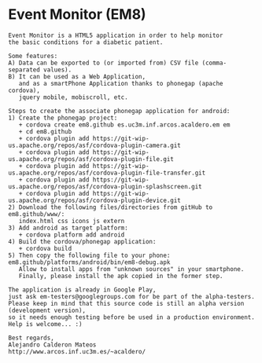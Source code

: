 Event Monitor (EM8)
===

    Event Monitor is a HTML5 application in order to help monitor 
    the basic conditions for a diabetic patient.
    
    Some features:
    A) Data can be exported to (or imported from) CSV file (comma-separated values).
    B) It can be used as a Web Application, 
       and as a smartPhone Application thanks to phonegap (apache cordova), 
       jquery mobile, mobiscroll, etc. 

    Steps to create the associate phonegap application for android:
    1) Create the phonegap project:
       + cordova create em8.github es.uc3m.inf.arcos.acaldero.em em
       + cd em8.github
       + cordova plugin add https://git-wip-us.apache.org/repos/asf/cordova-plugin-camera.git
       + cordova plugin add https://git-wip-us.apache.org/repos/asf/cordova-plugin-file.git
       + cordova plugin add https://git-wip-us.apache.org/repos/asf/cordova-plugin-file-transfer.git
       + cordova plugin add https://git-wip-us.apache.org/repos/asf/cordova-plugin-splashscreen.git
       + cordova plugin add https://git-wip-us.apache.org/repos/asf/cordova-plugin-device.git
    2) Download the following files/directories from gitHub to em8.github/www/: 
       index.html css icons js extern
    3) Add android as target platform:
       + cordova platform add android
    4) Build the cordova/phonegap application:
       + cordova build
    5) Then copy the following file to your phone: em8.github/platforms/android/bin/em8-debug.apk
       Allow to install apps from "unknown sources" in your smartphone.
       Finally, please install the apk copied in the former step.
       
    The application is already in Google Play, 
    just ask em-testers@googlegroups.com for be part of the alpha-testers.
    Please keep in mind that this source code is still an alpha version (development version), 
    so it needs enough testing before be used in a production environment. 
    Help is welcome... :)

    Best regards,
    Alejandro Calderon Mateos
    http://www.arcos.inf.uc3m.es/~acaldero/
